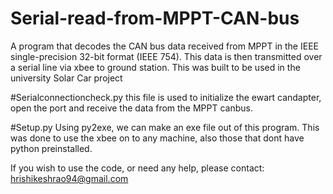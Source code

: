 # Serial-read-from-MPPT-CAN-bus
A program that decodes the CAN bus data received from MPPT in the  IEEE single-precision 32-bit format (IEEE 754). This data is then transmitted over a serial line via xbee to ground station. This was built to be used in the university Solar Car project

#Serialconnectioncheck.py
this file is used to initialize the ewart candapter, open the port and receive the data from the MPPT canbus.

#Setup.py
Using py2exe, we can make an exe file out of this program. This was done to use the xbee on to any machine, also those that dont have python preinstalled.

If you wish to use the code, or need any help, please contact: hrishikeshrao94@gmail.com
